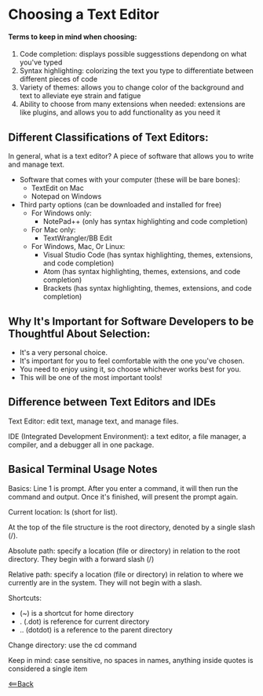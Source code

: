 # Choosing a Text Editor

#### Terms to keep in mind when choosing:
1. Code completion: displays possible suggesstions dependong on what you've typed
1. Syntax highlighting: colorizing the text you type to differentiate between different pieces of code
1. Variety of themes: allows you to change color of the background and text to alleviate eye strain and fatigue
1. Ability to choose from many extensions when needed: extensions are like plugins, and allows you to add functionality as you need it

## Different Classifications of Text Editors:
In general, what is a text editor? A piece of software that allows you to write and manage text. 

- Software that comes with your computer (these will be bare bones):
  - TextEdit on Mac
  - Notepad on Windows
- Third party options (can be downloaded and installed for free)
  - For Windows only:
    - NotePad++ (only has syntax highlighting and code completion)
  - For Mac only:
    - TextWrangler/BB Edit
  - For Windows, Mac, Or Linux:
    - Visual Studio Code (has syntax highlighting, themes, extensions, and code completion)
    - Atom (has syntax highlighting, themes, extensions, and code completion)
    - Brackets (has syntax highlighting, themes, extensions, and code completion)

## Why It's Important for Software Developers to be Thoughtful About Selection:
- It's a very personal choice. 
- It's important for you to feel comfortable with the one you've chosen. 
- You need to enjoy using it, so choose whichever works best for you.
- This will be one of the most important tools!

## Difference between Text Editors and IDEs
Text Editor: edit text, manage text, and manage files. 

IDE (Integrated Development Environment): a text editor, a file manager, a compiler, and a debugger all in one package.



## Basical Terminal Usage Notes
Basics: Line 1 is prompt. After you enter a command, it will then run the command and output. Once it's finished, will present the prompt again. 

Current location: ls (short for list). 

At the top of the file structure is the root directory, denoted by a single slash (/).

Absolute path: specify a location (file or directory) in relation to the root directory. They begin with a forward slash (/)

Relative path: specify a location (file or directory) in relation to where we currently are in the system. They will not begin with a slash.

Shortcuts:
- (~) is a shortcut for home directory
- . (.dot) is reference for current directory
- .. (dotdot) is a reference to the parent directory

Change directory: use the cd command

Keep in mind: case sensitive, no spaces in names, anything inside quotes is considered a single item


[<==Back](code102contents.md)

